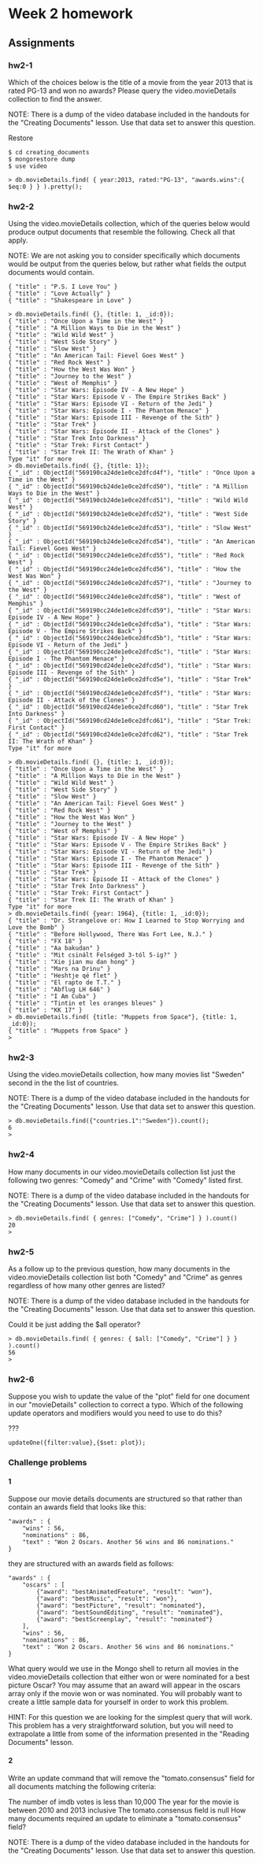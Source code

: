 # Week 2 homework 
## Assignments

### hw2-1

Which of the choices below is the title of a movie from the year 2013 that is rated PG-13 and won no awards? Please query the video.movieDetails collection to find the answer.

NOTE: There is a dump of the video database included in the handouts for the "Creating Documents" lesson. Use that data set to answer this question.

Restore 

```
$ cd creating_documents
$ mongorestore dump
$ use video
```

```
> db.movieDetails.find( { year:2013, rated:"PG-13", "awards.wins":{ $eq:0 } } ).pretty();
```

### hw2-2

Using the video.movieDetails collection, which of the queries below would produce output documents that resemble the following. Check all that apply.

NOTE: We are not asking you to consider specifically which documents would be output from the queries below, but rather what fields the output documents would contain.

```
{ "title" : "P.S. I Love You" }
{ "title" : "Love Actually" }
{ "title" : "Shakespeare in Love" }
```
```
> db.movieDetails.find( {}, {title: 1, _id:0});
{ "title" : "Once Upon a Time in the West" }
{ "title" : "A Million Ways to Die in the West" }
{ "title" : "Wild Wild West" }
{ "title" : "West Side Story" }
{ "title" : "Slow West" }
{ "title" : "An American Tail: Fievel Goes West" }
{ "title" : "Red Rock West" }
{ "title" : "How the West Was Won" }
{ "title" : "Journey to the West" }
{ "title" : "West of Memphis" }
{ "title" : "Star Wars: Episode IV - A New Hope" }
{ "title" : "Star Wars: Episode V - The Empire Strikes Back" }
{ "title" : "Star Wars: Episode VI - Return of the Jedi" }
{ "title" : "Star Wars: Episode I - The Phantom Menace" }
{ "title" : "Star Wars: Episode III - Revenge of the Sith" }
{ "title" : "Star Trek" }
{ "title" : "Star Wars: Episode II - Attack of the Clones" }
{ "title" : "Star Trek Into Darkness" }
{ "title" : "Star Trek: First Contact" }
{ "title" : "Star Trek II: The Wrath of Khan" }
Type "it" for more
> db.movieDetails.find( {}, {title: 1});
{ "_id" : ObjectId("569190ca24de1e0ce2dfcd4f"), "title" : "Once Upon a Time in the West" }
{ "_id" : ObjectId("569190cb24de1e0ce2dfcd50"), "title" : "A Million Ways to Die in the West" }
{ "_id" : ObjectId("569190cb24de1e0ce2dfcd51"), "title" : "Wild Wild West" }
{ "_id" : ObjectId("569190cb24de1e0ce2dfcd52"), "title" : "West Side Story" }
{ "_id" : ObjectId("569190cb24de1e0ce2dfcd53"), "title" : "Slow West" }
{ "_id" : ObjectId("569190cb24de1e0ce2dfcd54"), "title" : "An American Tail: Fievel Goes West" }
{ "_id" : ObjectId("569190cc24de1e0ce2dfcd55"), "title" : "Red Rock West" }
{ "_id" : ObjectId("569190cc24de1e0ce2dfcd56"), "title" : "How the West Was Won" }
{ "_id" : ObjectId("569190cc24de1e0ce2dfcd57"), "title" : "Journey to the West" }
{ "_id" : ObjectId("569190cc24de1e0ce2dfcd58"), "title" : "West of Memphis" }
{ "_id" : ObjectId("569190cc24de1e0ce2dfcd59"), "title" : "Star Wars: Episode IV - A New Hope" }
{ "_id" : ObjectId("569190cc24de1e0ce2dfcd5a"), "title" : "Star Wars: Episode V - The Empire Strikes Back" }
{ "_id" : ObjectId("569190cc24de1e0ce2dfcd5b"), "title" : "Star Wars: Episode VI - Return of the Jedi" }
{ "_id" : ObjectId("569190cc24de1e0ce2dfcd5c"), "title" : "Star Wars: Episode I - The Phantom Menace" }
{ "_id" : ObjectId("569190cd24de1e0ce2dfcd5d"), "title" : "Star Wars: Episode III - Revenge of the Sith" }
{ "_id" : ObjectId("569190cd24de1e0ce2dfcd5e"), "title" : "Star Trek" }
{ "_id" : ObjectId("569190cd24de1e0ce2dfcd5f"), "title" : "Star Wars: Episode II - Attack of the Clones" }
{ "_id" : ObjectId("569190cd24de1e0ce2dfcd60"), "title" : "Star Trek Into Darkness" }
{ "_id" : ObjectId("569190cd24de1e0ce2dfcd61"), "title" : "Star Trek: First Contact" }
{ "_id" : ObjectId("569190cd24de1e0ce2dfcd62"), "title" : "Star Trek II: The Wrath of Khan" }
Type "it" for more

> db.movieDetails.find( {}, {title: 1, _id:0});
{ "title" : "Once Upon a Time in the West" }
{ "title" : "A Million Ways to Die in the West" }
{ "title" : "Wild Wild West" }
{ "title" : "West Side Story" }
{ "title" : "Slow West" }
{ "title" : "An American Tail: Fievel Goes West" }
{ "title" : "Red Rock West" }
{ "title" : "How the West Was Won" }
{ "title" : "Journey to the West" }
{ "title" : "West of Memphis" }
{ "title" : "Star Wars: Episode IV - A New Hope" }
{ "title" : "Star Wars: Episode V - The Empire Strikes Back" }
{ "title" : "Star Wars: Episode VI - Return of the Jedi" }
{ "title" : "Star Wars: Episode I - The Phantom Menace" }
{ "title" : "Star Wars: Episode III - Revenge of the Sith" }
{ "title" : "Star Trek" }
{ "title" : "Star Wars: Episode II - Attack of the Clones" }
{ "title" : "Star Trek Into Darkness" }
{ "title" : "Star Trek: First Contact" }
{ "title" : "Star Trek II: The Wrath of Khan" }
Type "it" for more
> db.movieDetails.find( {year: 1964}, {title: 1, _id:0});
{ "title" : "Dr. Strangelove or: How I Learned to Stop Worrying and Love the Bomb" }
{ "title" : "Before Hollywood, There Was Fort Lee, N.J." }
{ "title" : "FX 18" }
{ "title" : "Aa bakudan" }
{ "title" : "Mit csinált Felséged 3-tól 5-ig?" }
{ "title" : "Xie jian mu dan hong" }
{ "title" : "Mars na Drinu" }
{ "title" : "Heshtje që flet" }
{ "title" : "El rapto de T.T." }
{ "title" : "Abflug LH 646" }
{ "title" : "I Am Cuba" }
{ "title" : "Tintin et les oranges bleues" }
{ "title" : "KK 17" }
> db.movieDetails.find( {title: "Muppets from Space"}, {title: 1, _id:0});
{ "title" : "Muppets from Space" }
> 
```

### hw2-3

Using the video.movieDetails collection, how many movies list "Sweden" second in the the list of countries.

NOTE: There is a dump of the video database included in the handouts for the "Creating Documents" lesson. Use that data set to answer this question.

```
> db.movieDetails.find({"countries.1":"Sweden"}).count();
6
>
```

### hw2-4

How many documents in our video.movieDetails collection list just the following two genres: "Comedy" and "Crime" with "Comedy" listed first.

NOTE: There is a dump of the video database included in the handouts for the "Creating Documents" lesson. Use that data set to answer this question.

```
> db.movieDetails.find( { genres: ["Comedy", "Crime"] } ).count()
20
>
```

### hw2-5

As a follow up to the previous question, how many documents in the video.movieDetails collection list both "Comedy" and "Crime" as genres regardless of how many other genres are listed?

NOTE: There is a dump of the video database included in the handouts for the "Creating Documents" lesson. Use that data set to answer this question.

Could it be just adding the $all operator?
```
> db.movieDetails.find( { genres: { $all: ["Comedy", "Crime"] } } ).count()
56
> 
```

### hw2-6

Suppose you wish to update the value of the "plot" field for one document in our "movieDetails" collection to correct a typo. Which of the following update operators and modifiers would you need to use to do this?

???
```
updateOne({filter:value},{$set: plot});
```

### Challenge problems

#### 1

Suppose our movie details documents are structured so that rather than contain an awards field that looks like this:
```
"awards" : {
    "wins" : 56,
    "nominations" : 86,
    "text" : "Won 2 Oscars. Another 56 wins and 86 nominations."
}
```
they are structured with an awards field as follows:
```
"awards" : {
    "oscars" : [
        {"award": "bestAnimatedFeature", "result": "won"},
        {"award": "bestMusic", "result": "won"},
        {"award": "bestPicture", "result": "nominated"},
        {"award": "bestSoundEditing", "result": "nominated"},
        {"award": "bestScreenplay", "result": "nominated"}
    ],
    "wins" : 56,
    "nominations" : 86,
    "text" : "Won 2 Oscars. Another 56 wins and 86 nominations."
}
```
What query would we use in the Mongo shell to return all movies in the video.movieDetails collection that either won or were nominated for a best picture Oscar? You may assume that an award will appear in the oscars array only if the movie won or was nominated. You will probably want to create a little sample data for yourself in order to work this problem.

HINT: For this question we are looking for the simplest query that will work. This problem has a very straightforward solution, but you will need to extrapolate a little from some of the information presented in the "Reading Documents" lesson.

#### 2

Write an update command that will remove the "tomato.consensus" field for all documents matching the following criteria:

The number of imdb votes is less than 10,000
The year for the movie is between 2010 and 2013 inclusive
The tomato.consensus field is null
How many documents required an update to eliminate a "tomato.consensus" field?

NOTE: There is a dump of the video database included in the handouts for the "Creating Documents" lesson. Use that data set to answer this question.